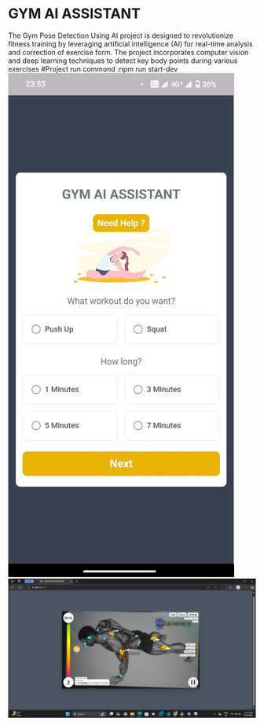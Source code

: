 # GYM AI ASSISTANT
 The Gym Pose Detection Using AI project is designed to revolutionize fitness training by leveraging artificial intelligence (AI) for real-time analysis and correction of exercise form. The project incorporates computer vision and deep learning techniques to detect key body points during various exercises
 #Project run commond
 :npm run start-dev
![Alt text](GYM-AI-ASSISTANT-App.jpg)
![Alt text](Demo_in_website.png)

